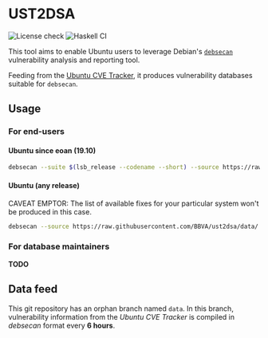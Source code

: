 # UST2DSA

![License check](https://github.com/BBVA/ust2dsa/workflows/License%20check/badge.svg)
![Haskell CI](https://github.com/BBVA/ust2dsa/workflows/Haskell%20CI/badge.svg)


This tool aims to enable Ubuntu users to leverage Debian's [`debsecan`][DEBSECAN]
vulnerability analysis and reporting tool.

Feeding from the [Ubuntu CVE Tracker][UCVET], it produces vulnerability databases
suitable for `debsecan`.

[DEBSECAN]: https://gitlab.com/fweimer/debsecan
[UCVET]: https://people.canonical.com/~ubuntu-security/cve/

## Usage

### For end-users

#### Ubuntu since eoan (19.10)

```sh
debsecan --suite $(lsb_release --codename --short) --source https://raw.githubusercontent.com/BBVA/ust2dsa/data/
```

#### Ubuntu (any release)
CAVEAT EMPTOR: The list of available fixes for your particular system won't be produced in this case.

```sh
debsecan --source https://raw.githubusercontent.com/BBVA/ust2dsa/data/
```


### For database maintainers

**TODO**

## Data feed

This git repository has an orphan branch named `data`.  In this branch,
vulnerability information from the *Ubuntu CVE Tracker* is compiled in *debsecan*
format every **6 hours**.

